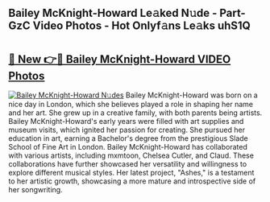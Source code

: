## Bailey McKnight-Howard Le𝚊ked N𝚞de - Part-GzC Video Photos - Hot Onlyf𝚊ns Le𝚊ks uhS1Q

# <h2><a href="http://ab51132.deff.icu/?id=Bailey+McKnight-Howard">🔗 New 👉🔴 Bailey McKnight-Howard VIDEO Photos</a></h2>

[![Bailey McKnight-Howard N𝚞des](https://i.imgur.com/rIISA9y.gif)](http://ab51132.deff.icu/?id=Bailey+McKnight-Howard)
Bailey McKnight-Howard was born on a nice day in London, which she believes played a role in shaping her name and her art. She grew up in a creative family, with both parents being artists. Bailey McKnight-Howard's early years were filled with art supplies and museum visits, which ignited her passion for creating. She pursued her education in art, earning a Bachelor's degree from the prestigious Slade School of Fine Art in London. Bailey McKnight-Howard has collaborated with various artists, including mxmtoon, Chelsea Cutler, and Claud. These collaborations have further showcased her versatility and willingness to explore different musical styles. Her latest project, "Ashes," is a testament to her artistic growth, showcasing a more mature and introspective side of her songwriting.
